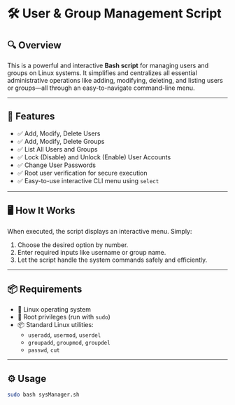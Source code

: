 # 🛠️ User & Group Management Script

## 🔍 Overview
This is a powerful and interactive **Bash script** for managing users and groups on Linux systems. It simplifies and centralizes all essential administrative operations like adding, modifying, deleting, and listing users or groups—all through an easy-to-navigate command-line menu.

---

## 🚀 Features

- ✅ Add, Modify, Delete Users
- ✅ Add, Modify, Delete Groups
- ✅ List All Users and Groups
- ✅ Lock (Disable) and Unlock (Enable) User Accounts
- ✅ Change User Passwords
- ✅ Root user verification for secure execution
- ✅ Easy-to-use interactive CLI menu using `select`

---

## 🖥️ How It Works

When executed, the script displays an interactive menu. Simply:

1. Choose the desired option by number.
2. Enter required inputs like username or group name.
3. Let the script handle the system commands safely and efficiently.

---

## 📦 Requirements

- 🐧 Linux operating system
- 🔑 Root privileges (run with `sudo`)
- 📦 Standard Linux utilities:
  - `useradd`, `usermod`, `userdel`
  - `groupadd`, `groupmod`, `groupdel`
  - `passwd`, `cut`

---

## ⚙️ Usage

```bash
sudo bash sysManager.sh
